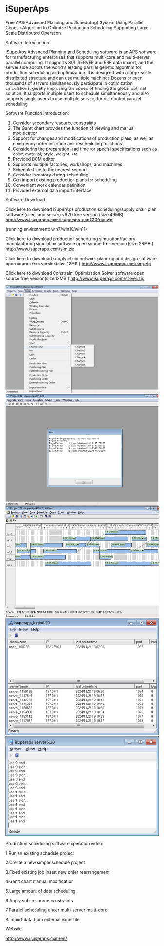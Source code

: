 # iSuperAps

Free APS(Advanced Planning and Scheduling) System Using Parallel Genetic Algorithm to Optimize Production Scheduling  Supporting Large-Scale Distributed Operation

Software Introduction

ISuperAps Advanced Planning and Scheduling software is an APS software for manufacturing enterprises that supports multi-core and multi-server parallel computing. It supports SQL SERVER and ERP data import, and the server side adopts the world's leading parallel genetic algorithm for production scheduling and optimization. It is designed with a large-scale distributed structure and can use multiple machines Dozens or even thousands of servers simultaneously participate in optimization calculations, greatly improving the speed of finding the global optimal solution. It supports multiple users to schedule simultaneously and also supports single users to use multiple servers for distributed parallel scheduling

Software Function Introduction:

1. Consider secondary resource constraints
2. The Gantt chart provides the function of viewing and manual modification
3. Support for changes and modifications of production plans, as well as emergency order insertion and rescheduling functions
4. Considering the preparation lead time for special specifications such as color, material, style, weight, etc
5. Provided BOM editor
6. Supports multiple factories, workshops, and machines
7. Schedule time to the nearest second
8. Consider inventory during scheduling
9. Can import existing production plans for scheduling
10. Convenient work calendar definition
11. Provided external data import interface

Software Download

Click here to download iSuperAps production scheduling/supply chain plan software (client and server) v620 free version (size 49MB)
http://www.isuperaps.com/isuperaps-scp620free.zip

(running environment: win7/win10/win11)

Click here to download production scheduling simulation/factory manufacturing simulation software open source free version (size 28MB )
http://www.isuperaps.com/sim.zip

Click here to download supply chain network planning and design software open source free version(size 12MB )
http://www.isuperaps.com/snp.zip

Click here to download Constraint Optimization Solver software open source free version(size 12MB )
http://www.isuperaps.com/solver.zip


![Image](image1.jpg)
![Image](image2.jpg)
![Image](image3.jpg)
![Image](image4.jpg)
![Image](image5.jpg)

Production scheduling software operation video:

1.Run an existing schedule project

2.Create a new simple schedule project

3.Fixed existing job insert new order rearrangement

4.Gantt chart manual modification

5.Large amount of data scheduling

6.Apply sub-resource constraints

7.Parallel scheduling under multi-server multi-core

8.Import data from external excel file

Website

http://www.isuperaps.com/en/



